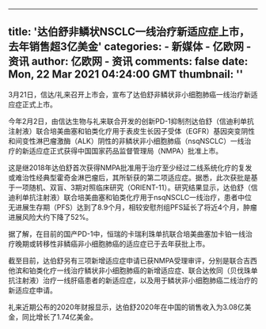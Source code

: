 
---
title: '达伯舒非鳞状NSCLC一线治疗新适应症上市，去年销售超3亿美金'
categories: 
    - 新媒体
    - 亿欧网 - 资讯
author: 亿欧网 - 资讯
comments: false
date: Mon, 22 Mar 2021 04:24:00 GMT
thumbnail: ''
---

<div>   
<p>3月21日，信达/礼来召开上市会，宣布了达伯舒非鳞状非小细胞肺癌一线治疗新适应症正式上市。</p><p>今年2月2日，由信达生物与礼来联合开发的创新PD-1抑制剂达伯舒（信迪利单抗注射液）联合培美曲塞和铂类化疗用于表皮生长因子受体（EGFR）基因突变阴性和间变性淋巴瘤激酶（ALK）阴性的非鳞状非小细胞肺癌（nsqNSCLC）一线治疗的新适应症正式获得中国国家药品监督管理局（NMPA）批准上市。 </p><p>这是继2018年达伯舒首次获得NMPA批准用于治疗至少经过二线系统化疗的复发或难治性经典型霍奇金淋巴瘤后，其所斩获的第二项适应症。据悉，此次获批是基于一项随机、双盲、3期对照临床研究（ORIENT-11）。研究结果显示，达伯舒（信迪利单抗注射液）联合培美曲塞和铂类化疗用于nsqNSCLC一线治疗，患者中位无进展生存期（PFS）达到了8.9个月，相较安慰剂组PFS延长了将近4个月，肿瘤进展风险大约下降了52%。 </p><p>据了解，在目前的国产PD-1中，恒瑞的卡瑞利珠单抗联合培美曲塞加卡铂一线治疗晚期或转移性非鳞癌非小细胞肺癌的适应症已于去年获批上市。 </p><p>截至目前，达伯舒另有三项新增适应症申请已获NMPA受理审评，分别是联合吉西他滨和铂类化疗一线治疗鳞状非小细胞肺癌的新增适应症、联合达攸同（贝伐珠单抗注射液）治疗一线肝癌患者的新适应症，以及用于鳞状非小细胞肺癌二线治疗的新适应症申请。 </p><p>礼来近期公布的2020年财报显示，达伯舒2020年在中国的销售收入为3.08亿美金，同比增长了1.74亿美金。</p>  
</div>
            